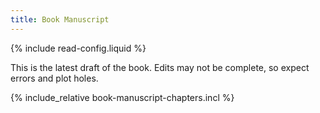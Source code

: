 ```yaml
---
title: Book Manuscript
---
```


{% include read-config.liquid %}

<!-- --------------- -->
<!-- Edit this text to suit your needs -->
<!-- --------------- -->

This is the latest draft of the book. Edits may not be complete, so expect errors and plot holes.





<!-- --------------- -->
<!-- This script stitches the chapters together into a single page -->
<!-- --------------- -->

{% include_relative book-manuscript-chapters.incl %}

